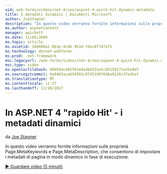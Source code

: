 ```yaml
---
uid: web-forms/videos/net-4/seo/aspnet-4-quick-hit-dynamic-metadata
title: I metadati dinamici | Documenti Microsoft
author: JoeStagner
description: "In questo video verranno fornite informazioni sulle proprietà Page.MetaKeywords e Page.MetaDescription, che consentono di impostare i metadati di pagina in modo dinamico all'esecuzione ti..."
ms.author: aspnetcontent
manager: wpickett
ms.date: 11/05/2009
ms.topic: article
ms.assetid: 16b680a1-8b3e-4c06-953d-7dac8f7d7a72
ms.technology: dotnet-webforms
ms.prod: .net-framework
msc.legacyurl: /web-forms/videos/net-4/seo/aspnet-4-quick-hit-dynamic-metadata
msc.type: video
ms.openlocfilehash: 999594c405f634da4bd331e5cd5159175a35e9d7
ms.sourcegitcommit: 9a9483aceb34591c97451997036a9120c3fe2baf
ms.translationtype: MT
ms.contentlocale: it-IT
ms.lasthandoff: 11/10/2017
---
```

<a name="aspnet-4-quick-hit---dynamic-metadata"></a>In ASP.NET 4 "rapido Hit' - i metadati dinamici
====================
da [Joe Stagner](https://github.com/JoeStagner)

In questo video verranno fornite informazioni sulle proprietà Page.MetaKeywords e Page.MetaDescription, che consentono di impostare i metadati di pagina in modo dinamico in fase di esecuzione. 

[&#9654; Guardare video (5 minuti)](https://channel9.msdn.com/Blogs/ASP-NET-Site-Videos/aspnet-4-quick-hit-dynamic-metadata)

